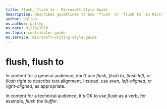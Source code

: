 ```yaml
---
title: flush, flush to - Microsoft Style Guide
description: Describes guidelines to use 'flush' or 'flush to' in Microsoft documents, and provides alternate examples.
author: pallep
ms.author: pallep
ms.date: 01/19/2018
ms.topic: contributor-guide
ms.service: microsoft-writing-style-guide
---
```


# flush, flush to

In content for a general audience, don't use *flush, flush to, flush left,* or *flush right* to describe text alignment. Instead, use *even, left-aligned,* or *right-aligned,* as appropriate.

In content for a technical audience, it's OK to use *flush* as a verb, for example, *flush the buffer*.
